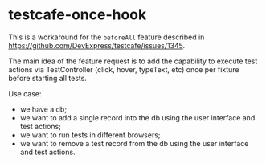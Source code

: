 # testcafe-once-hook

This is a workaround for the `beforeAll` feature described in https://github.com/DevExpress/testcafe/issues/1345.

The main idea of the feature request is to add the capability to execute test actions via TestController (click, hover, typeText, etc) once per fixture before starting all tests.

Use case:
* we have a db;
* we want to add a single record into the db using the user interface and test actions;
* we want to run tests in different browsers;
* we want to remove a test record from the db using the user interface and test actions.
